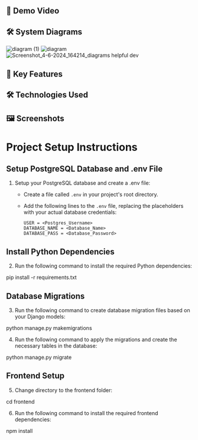 ## 🎥 Demo Video

## 🛠️ System Diagrams

![diagram (1)](https://github.com/DhruvSharma19/HealthPlus/assets/112254552/68a96c11-ff06-4e9c-ae14-42831c3ec09d)
![diagram](https://github.com/DhruvSharma19/HealthPlus/assets/112254552/0cdb1b03-890e-4e75-b005-25cb582f0da4)
![Screenshot_4-6-2024_164214_diagrams helpful dev](https://github.com/DhruvSharma19/HealthPlus/assets/112254552/fb00f949-b98e-47dc-aeac-9f887ff0cb8f)

## 🌟 Key Features



## 🛠 Technologies Used



## 🖼️ Screenshots

# Project Setup Instructions

## Setup PostgreSQL Database and .env File

1. Setup your PostgreSQL database and create a .env file:
   - Create a file called `.env` in your project's root directory.
   - Add the following lines to the `.env` file, replacing the placeholders with your actual database credentials:

     ```
     USER = <Postgres_Username>
     DATABASE_NAME = <Database_Name>
     DATABASE_PASS = <Database_Password>
     ```

## Install Python Dependencies

2. Run the following command to install the required Python dependencies:

pip install -r requirements.txt

## Database Migrations

3. Run the following command to create database migration files based on your Django models:

python manage.py makemigrations

4. Run the following command to apply the migrations and create the necessary tables in the database:

python manage.py migrate

## Frontend Setup

5. Change directory to the frontend folder:

cd frontend

6. Run the following command to install the required frontend dependencies:

npm install


